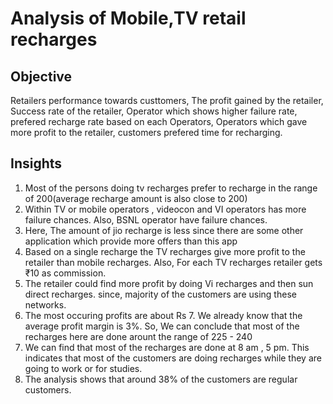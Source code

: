 # Analysis of Mobile,TV retail recharges
## Objective

Retailers performance towards custtomers, The profit gained by the retailer, Success rate of the retailer, Operator which shows higher failure rate, prefered recharge rate based on each Operators, Operators which gave more profit to the retailer, customers prefered time for recharging.
## Insights
1) Most of the persons doing tv recharges prefer to recharge in the range of 200(average recharge amount is also close to 200)
2) Within TV or mobile operators , videocon and VI operators has more failure chances. Also, BSNL operator have failure chances.
3) Here, The amount of jio recharge is less since there are some other application which provide more offers than this app
4) Based on a single recharge  the TV recharges give more profit to the retailer than mobile recharges. Also, For each TV recharges retailer gets  ₹10 as commission.
5) The retailer could find more profit by doing Vi recharges and then sun direct recharges. since, majority of the customers are using these networks. 
6) The most occuring profits are about Rs 7. We already know that the average profit margin is 3%. So, We can conclude that most of the recharges here are done arount the range of 225 - 240
7) We can find that most of the recharges are done at 8 am , 5 pm. This indicates that most of the customers are doing recharges while they are going to work or for studies.
8) The analysis shows that around 38% of the customers are regular customers.
